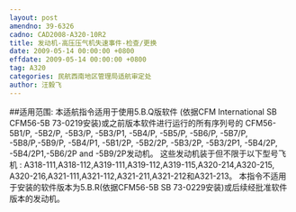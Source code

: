 ```yaml
---
layout: post
amendno: 39-6326
cadno: CAD2008-A320-10R2
title: 发动机-高压压气机失速事件-检查/更换
date: 2009-05-14 00:00:00 +0800
effdate: 2009-05-14 00:00:00 +0800
tag: A320
categories: 民航西南地区管理局适航审定处
author: 汪毅飞
---
```


##适用范围:
本适航指令适用于使用5.B.Q版软件 (依据CFM International SB CFM56-5B 73-0219安装)或之前版本软件进行运行的所有序列号的 CFM56-5B1/P, -5B2/P, -5B3/P, -5B3/P1, -5B4/P, -5B5/P, -5B6/P, -5B7/P, -5B8/P,-5B9/P, -5B4/P1, -5B1/2P, -5B2/2P, -5B3/2P, -5B3/2P1, -5B4/2P, -5B4/2P1,-5B6/2P and -5B9/2P发动机。
这些发动机装于但不限于以下型号飞机 : A318-111,A318-112,A319-111,A319-112,A319-115,A320-214,A320-215, A320-216,A321-111,A321-112,A321-211,A321-212和A321-213。
本指令不适用于安装的软件版本为5.B.R(依据CFM56-5B SB 73-0229安装)或后续经批准软件版本的发动机。

